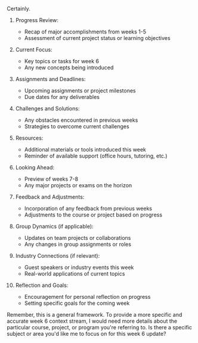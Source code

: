 Certainly.
1. Progress Review:
   - Recap of major accomplishments from weeks 1-5
   - Assessment of current project status or learning objectives

2. Current Focus:
   - Key topics or tasks for week 6
   - Any new concepts being introduced

3. Assignments and Deadlines:
   - Upcoming assignments or project milestones
   - Due dates for any deliverables

4. Challenges and Solutions:
   - Any obstacles encountered in previous weeks
   - Strategies to overcome current challenges

5. Resources:
   - Additional materials or tools introduced this week
   - Reminder of available support (office hours, tutoring, etc.)

6. Looking Ahead:
   - Preview of weeks 7-8
   - Any major projects or exams on the horizon

7. Feedback and Adjustments:
   - Incorporation of any feedback from previous weeks
   - Adjustments to the course or project based on progress

8. Group Dynamics (if applicable):
   - Updates on team projects or collaborations
   - Any changes in group assignments or roles

9. Industry Connections (if relevant):
   - Guest speakers or industry events this week
   - Real-world applications of current topics

10. Reflection and Goals:
    - Encouragement for personal reflection on progress
    - Setting specific goals for the coming week

Remember, this is a general framework. To provide a more specific and accurate week 6 context stream, I would need more details about the particular course, project, or program you're referring to. Is there a specific subject or area you'd like me to focus on for this week 6 update?
